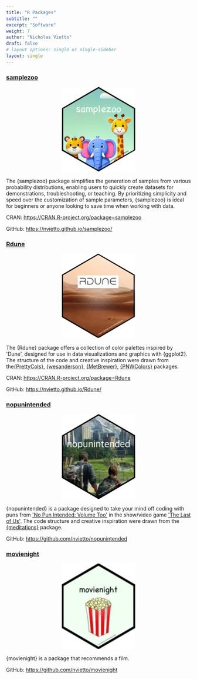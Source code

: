 ```yaml
---
title: "R Packages"
subtitle: ""
excerpt: "Software"
weight: 7
author: "Nicholas Vietto"
draft: false
# layout options: single or single-sidebar
layout: single
---
```


### [samplezoo](https://nvietto.github.io/samplezoo/)

<p style="text-align: center;">
  <img src="samplezoo.jpg" alt="Centered Image" style="width: 200px;">
</p>

The {samplezoo} package simplifies the generation of samples from various probability distributions, enabling users to quickly create datasets for demonstrations, troubleshooting, or teaching. By prioritizing simplicity and speed over the customization of sample parameters, {samplezoo} is ideal for beginners or anyone looking to save time when working with data.

CRAN: https://CRAN.R-project.org/package=samplezoo

GitHub: https://nvietto.github.io/samplezoo/

### [Rdune](https://nvietto.github.io/Rdune/)

<p style="text-align: center;">
  <img src="Rdune.jpg" alt="Centered Image" style="width: 200px;">
</p>


The {Rdune} package offers a collection of color palettes inspired by 'Dune', designed for use in data visualizations and graphics with {ggplot2}. The structure of the code and creative inspiration were drawn from the[{PrettyCols}](https://github.com/nrennie/PrettyCols), [{wesanderson}](https://github.com/karthik/wesanderson), [{MetBrewer}](https://github.com/BlakeRMills/MetBrewer), [{PNWColors}](https://github.com/jakelawlor/PNWColors) packages.

CRAN:  https://CRAN.R-project.org/package=Rdune 

GitHub: https://nvietto.github.io/Rdune/


### [nopunintended](https://github.com/nvietto/nopunintended)

<p style="text-align: center;">
  <img src="last.jpg" alt="Centered Image" style="width: 200px;">
</p>


{nopunintended} is a package designed to take your mind off coding with puns from ['No Pun Intended: Volume Too'](https://thelastofus.fandom.com/wiki/No_Pun_Intended:_Volume_Too) in the show/video game ['The Last of Us'](https://www.hbo.com/the-last-of-us). The code structure and creative inspiration were drawn from the [{meditations}](https://github.com/jacobkap/meditations) package.

GitHub: https://github.com/nvietto/nopunintended


### [movienight](https://github.com/nvietto/movienight)


<p style="text-align: center;">
  <img src="movie.jpg" alt="Centered Image"style="width: 200px;">
</p>

{movienight} is a package that recommends a film.

GitHub: https://github.com/nvietto/movienight

